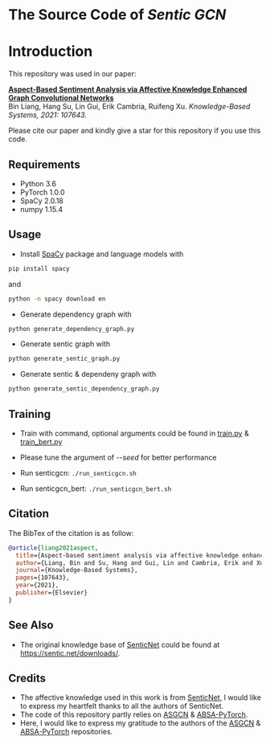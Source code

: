 # The Source Code of *Sentic GCN*
# Introduction
This repository was used in our paper:  
  
[**Aspect-Based Sentiment Analysis via Affective Knowledge Enhanced Graph Convolutional Networks**](https://www.sentic.net/sentic-gcn.pdf)
<br>
Bin Liang, Hang Su, Lin Gui, Erik Cambria, Ruifeng Xu. *Knowledge-Based Systems, 2021: 107643.*
  
Please cite our paper and kindly give a star for this repository if you use this code.

## Requirements

* Python 3.6
* PyTorch 1.0.0
* SpaCy 2.0.18
* numpy 1.15.4

## Usage

* Install [SpaCy](https://spacy.io/) package and language models with
```bash
pip install spacy
```
and
```bash
python -m spacy download en
```
* Generate dependency graph with
```bash
python generate_dependency_graph.py
```
* Generate sentic graph with
```bash
python generate_sentic_graph.py
```
* Generate sentic & dependeny graph with
```bash
python generate_sentic_dependency_graph.py
```

## Training
* Train with command, optional arguments could be found in [train.py](/train.py) \& [train_bert.py](/train_bert.py)
* Please tune the argument of *--seed* for better performance


* Run senticgcn: ```./run_senticgcn.sh```

* Run senticgcn_bert: ```./run_senticgcn_bert.sh```



## Citation

The BibTex of the citation is as follow:

```bibtex
@article{liang2021aspect,
  title={Aspect-based sentiment analysis via affective knowledge enhanced graph convolutional networks},
  author={Liang, Bin and Su, Hang and Gui, Lin and Cambria, Erik and Xu, Ruifeng},
  journal={Knowledge-Based Systems},
  pages={107643},
  year={2021},
  publisher={Elsevier}
}
```

## See Also
* The original knowledge base of [SenticNet](https://sentic.net/) could be found at https://sentic.net/downloads/.


## Credits

* The affective knowledge used in this work is from [SenticNet](https://sentic.net/), I would like to express my heartfelt thanks to all the authors of SenticNet. 
* The code of this repository partly relies on [ASGCN](https://github.com/GeneZC/ASGCN) \& [ABSA-PyTorch](https://github.com/songyouwei/ABSA-PyTorch). 
* Here, I would like to express my gratitude to the authors of the [ASGCN](https://github.com/GeneZC/ASGCN) \& [ABSA-PyTorch](https://github.com/songyouwei/ABSA-PyTorch) repositories.

